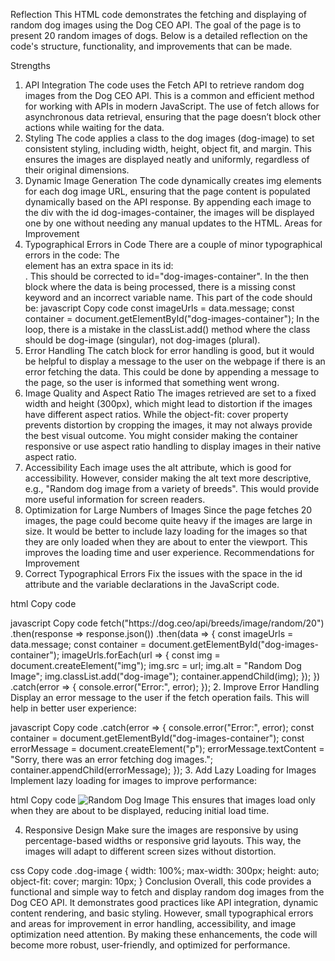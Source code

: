 Reflection
This HTML code demonstrates the fetching and displaying of random dog images using the Dog CEO API. The goal of the page is to present 20 random images of dogs. Below is a detailed reflection on the code's structure, functionality, and improvements that can be made.

Strengths
1. API Integration
The code uses the Fetch API to retrieve random dog images from the Dog CEO API. This is a common and efficient method for working with APIs in modern JavaScript.
The use of fetch allows for asynchronous data retrieval, ensuring that the page doesn’t block other actions while waiting for the data.
2. Styling
The code applies a class to the dog images (dog-image) to set consistent styling, including width, height, object fit, and margin. This ensures the images are displayed neatly and uniformly, regardless of their original dimensions.
3. Dynamic Image Generation
The code dynamically creates img elements for each dog image URL, ensuring that the page content is populated dynamically based on the API response.
By appending each image to the div with the id dog-images-container, the images will be displayed one by one without needing any manual updates to the HTML.
Areas for Improvement
1. Typographical Errors in Code
There are a couple of minor typographical errors in the code:
The <div> element has an extra space in its id: <div id=" dog-images-container"></div>. This should be corrected to id="dog-images-container".
In the then block where the data is being processed, there is a missing const keyword and an incorrect variable name. This part of the code should be:
javascript
Copy code
const imageUrls = data.message;
const container = document.getElementById("dog-images-container");
In the loop, there is a mistake in the classList.add() method where the class should be dog-image (singular), not dog-images (plural).
2. Error Handling
The catch block for error handling is good, but it would be helpful to display a message to the user on the webpage if there is an error fetching the data. This could be done by appending a message to the page, so the user is informed that something went wrong.
3. Image Quality and Aspect Ratio
The images retrieved are set to a fixed width and height (300px), which might lead to distortion if the images have different aspect ratios. While the object-fit: cover property prevents distortion by cropping the images, it may not always provide the best visual outcome. You might consider making the container responsive or use aspect ratio handling to display images in their native aspect ratio.
4. Accessibility
Each image uses the alt attribute, which is good for accessibility. However, consider making the alt text more descriptive, e.g., "Random dog image from a variety of breeds". This would provide more useful information for screen readers.
5. Optimization for Large Numbers of Images
Since the page fetches 20 images, the page could become quite heavy if the images are large in size. It would be better to include lazy loading for the images so that they are only loaded when they are about to enter the viewport. This improves the loading time and user experience.
Recommendations for Improvement
1. Correct Typographical Errors
Fix the issues with the space in the id attribute and the variable declarations in the JavaScript code.

html
Copy code
<div id="dog-images-container"></div>
javascript
Copy code
fetch("https://dog.ceo/api/breeds/image/random/20")
    .then(response => response.json())
    .then(data => {
        const imageUrls = data.message;
        const container = document.getElementById("dog-images-container");
        imageUrls.forEach(url => {
            const img = document.createElement("img");
            img.src = url;
            img.alt = "Random Dog Image";
            img.classList.add("dog-image");
            container.appendChild(img);
        });
    })
    .catch(error => {
        console.error("Error:", error);
    });
2. Improve Error Handling
Display an error message to the user if the fetch operation fails. This will help in better user experience:

javascript
Copy code
.catch(error => {
    console.error("Error:", error);
    const container = document.getElementById("dog-images-container");
    const errorMessage = document.createElement("p");
    errorMessage.textContent = "Sorry, there was an error fetching dog images.";
    container.appendChild(errorMessage);
});
3. Add Lazy Loading for Images
Implement lazy loading for images to improve performance:

html
Copy code
<img src="your-image-url.jpg" alt="Random Dog Image" class="dog-image" loading="lazy">
This ensures that images load only when they are about to be displayed, reducing initial load time.

4. Responsive Design
Make sure the images are responsive by using percentage-based widths or responsive grid layouts. This way, the images will adapt to different screen sizes without distortion.

css
Copy code
.dog-image {
    width: 100%;
    max-width: 300px;
    height: auto;
    object-fit: cover;
    margin: 10px;
}
Conclusion
Overall, this code provides a functional and simple way to fetch and display random dog images from the Dog CEO API. It demonstrates good practices like API integration, dynamic content rendering, and basic styling. However, small typographical errors and areas for improvement in error handling, accessibility, and image optimization need attention. By making these enhancements, the code will become more robust, user-friendly, and optimized for performance.






